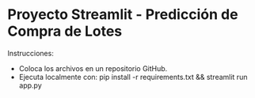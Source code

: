 
Proyecto Streamlit - Predicción de Compra de Lotes
====================================

Instrucciones:
- Coloca los archivos en un repositorio GitHub.
- Ejecuta localmente con: pip install -r requirements.txt && streamlit run app.py
